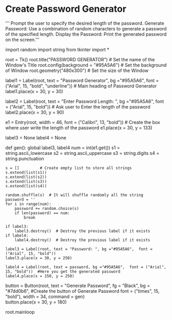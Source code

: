 # Create Password Generator
'''
Prompt the user to specify the desired length of the password.
Generate Password: Use a combination of random characters to generate a password of the specified length.
Display the Password: Print the generated password on the screen.'''

import random
import string
from tkinter import *

root = Tk()
root.title("PASSWORD GENERATOR")     # Set the name of the Window's Title
root.config(background = "#95A5A6")  # Set the background of Window
root.geometry("480x300")             # Set the size of the Window

label1 = Label(root, text = "Password Generator", bg ="#95A5A6",  font = ("Arial", 15, "bold", "underline"))  # Main heading of Password Generator
label1.place(x = 30, y = 30)

label2 = Label(root, text = "Enter Password Length: ", bg ="#95A5A6", font = ("Arial", 15, "bold"))   # Ask user to Enter the length of the password 
label2.place(x = 30, y = 90)

e1 = Entry(root, width = 46, font = ("Calibri", 13, "bold"))  # Create the box where user write the length of the password
e1.place(x = 30, y = 133)

label3 = None
label4 = None

def gen():
    global label3, label4
    num = int(e1.get())
    s1 = string.ascii_lowercase
    s2 = string.ascii_uppercase
    s3 = string.digits
    s4 = string.punctuation
    
    s = []         # Create empty list to store all strings 
    s.extend(list(s1))
    s.extend(list(s2))
    s.extend(list(s3))
    s.extend(list(s4))
    
    random.shuffle(s)  # It will shuffle randomly all the string 
    password = ''
    for i in range(num):
        password += random.choice(s)
        if len(password) == num:
            break
        
    if label3:
        label3.destroy()  # Destroy the previous label if it exists
    if label4:
        label4.destroy()  # Destroy the previous label if it exists    
    
    label3 = Label(root, text = "Password: ", bg ="#95A5A6",  font = ("Arial", 15, "bold"))   
    label3.place(x = 30, y = 250)
    
    label4 = Label(root, text = password, bg ="#95A5A6",  font = ("Arial", 15, "bold"))  #Here you get the generated password
    label4.place(x = 150, y = 250)
        
button = Button(root, text = "Generate Password", fg = "Black", bg = "#7dd0b6",  #Create the button of Generate Password
                font = ("times", 15, "bold"), width = 34, command = gen)   
button.place(x = 30, y = 180)

root.mainloop

